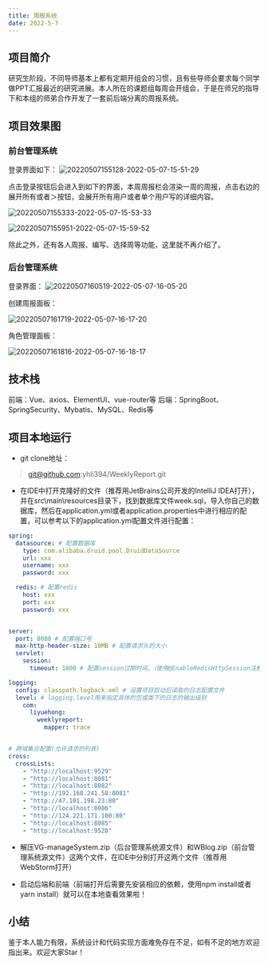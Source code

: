 ```yaml
---
title: 周报系统
date: 2022-5-7
---
```


## 项目简介

研究生阶段，不同导师基本上都有定期开组会的习惯，且有些导师会要求每个同学做PPT汇报最近的研究进展。本人所在的课题组每周会开组会，于是在师兄的指导下和本组的师弟合作开发了一套前后端分离的周报系统。

## 项目效果图

### 前台管理系统

登录界面如下：
![20220507155128-2022-05-07-15-51-29](https://images-1309978559.cos.ap-chengdu.myqcloud.com/blogimages/20220507155128-2022-05-07-15-51-29.png)

点击登录按钮后会进入到如下的界面，本周周报栏会渲染一周的周报，点击右边的展开所有或者＞按钮，会展开所有用户或者单个用户写的详细内容。

![20220507155333-2022-05-07-15-53-33](https://images-1309978559.cos.ap-chengdu.myqcloud.com/blogimages/20220507155333-2022-05-07-15-53-33.png)

![20220507155951-2022-05-07-15-59-52](https://images-1309978559.cos.ap-chengdu.myqcloud.com/blogimages/20220507155951-2022-05-07-15-59-52.png)

除此之外，还有各人周报、编写、选择周等功能，这里就不再介绍了。

### 后台管理系统

登录界面：
![20220507160519-2022-05-07-16-05-20](https://images-1309978559.cos.ap-chengdu.myqcloud.com/blogimages/20220507160519-2022-05-07-16-05-20.png)

创建周报面板：

![20220507161719-2022-05-07-16-17-20](https://images-1309978559.cos.ap-chengdu.myqcloud.com/blogimages/20220507161719-2022-05-07-16-17-20.png)

角色管理面板：

![20220507161816-2022-05-07-16-18-17](https://images-1309978559.cos.ap-chengdu.myqcloud.com/blogimages/20220507161816-2022-05-07-16-18-17.png)

## 技术栈

前端：Vue、axios、ElementUI、vue-router等
后端：SpringBoot、SpringSecurity、Mybatis、MySQL、Redis等

## 项目本地运行

- git clone地址：

> git@github.com:yhli394/WeeklyReport.git

- 在IDE中打开克隆好的文件（推荐用JetBrains公司开发的IntelliJ IDEA打开），并在src\main\resources目录下，找到数据库文件week.sql，导入你自己的数据库，然后在application.yml或者application.properties中进行相应的配置，可以参考以下的application.yml配置文件进行配置：

```yml
spring:
  datasource: # 配置数据库
    type: com.alibaba.druid.pool.DruidDataSource
    url: xxx
    username: xxx
    password: xxx

  redis: # 配置redis
    host: xxx
    port: xxx
    password: xxx


server:
  port: 8088 # 配置端口号
  max-http-header-size: 10MB # 配置请求头的大小
  servlet:
    session:
      timeout: 1800 # 配置session过期时间，（使用@EnableRedisHttpSession注解，server.servlet.session.timeout=1800会失效）

logging:
  config: classpath:logback.xml # 设置项目启动后读取的日志配置文件
  level: # logging.level用来指定具体的包或类下的日志的输出级别
    com:
      liyuehong:
        weeklyreport:
          mapper: trace


# 跨域集合配置(允许请求的列表)
cross:
  crossLists:
    - "http://localhost:9529"
    - "http://localhost:8081"
    - "http://localhost:8082"
    - "http://192.168.241.58:8081"
    - "http://47.101.198.23:80"
    - "http://localhost:8086"
    - "http://124.221.171.100:80"
    - "http://localhost:8085"
    - "http://localhost:9528"
```

- 解压VG-manageSystem.zip（后台管理系统源文件）和WBlog.zip（前台管理系统源文件）这两个文件，在IDE中分别打开这两个文件（推荐用WebStorm打开）

- 启动后端和前端（前端打开后需要先安装相应的依赖，使用npm install或者yarn install）就可以在本地查看效果啦！

## 小结

鉴于本人能力有限，系统设计和代码实现方面难免存在不足，如有不足的地方欢迎指出来。欢迎大家Star！